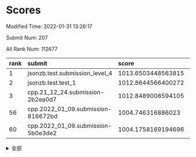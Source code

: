 # Scores

Modified Time: 2022-01-31 13:26:17

Submit Num: 207

All Rank Num: 112677

| rank |               submit               |       score        |       sigma        | pk_num |
| :--- | :--------------------------------- | :----------------- | :----------------- | :----- |
| 1    | jsonzb.test.submission_level_4     | 1013.6503448563815 | 0.8154582085356431 | 2173   |
| 2    | jsonzb.test.test_1                 | 1012.8644566400272 | 0.804067712288502  | 2181   |
| 3    | cpp.21_12_24.submission-2b2ea0d7   | 1012.8489008594105 | 0.7922530589740163 | 2175   |
| 56   | cpp.2022_01_09.submission-816672bd | 1004.746316886023  | 0.7326906112649979 | 2176   |
| 60   | cpp.2022_01_09.submission-5b0e3de2 | 1004.1758169194696 | 0.7074610363067929 | 2180   |


<details>
<summary>全部</summary>

| rank |                 submit                 |       score        |       sigma        | pk_num |
| :--- | :------------------------------------- | :----------------- | :----------------- | :----- |
| 1    | jsonzb.test.submission_level_4         | 1013.6503448563815 | 0.8154582085356431 | 2173   |
| 2    | jsonzb.test.test_1                     | 1012.8644566400272 | 0.804067712288502  | 2181   |
| 3    | cpp.21_12_24.submission-2b2ea0d7       | 1012.8489008594105 | 0.7922530589740163 | 2175   |
| 4    | gobigger.level_3.submission_level_3_28 | 1011.3294168727964 | 0.778699707138244  | 2181   |
| 5    | gobigger.level_3.submission_level_3_39 | 1011.0194896582398 | 0.770123279488205  | 2175   |
| 6    | gobigger.level_3.submission_level_3_31 | 1010.9981072124618 | 0.7784259980121903 | 2178   |
| 7    | gobigger.level_3.submission_level_3_36 | 1010.8810982018584 | 0.7609034715051485 | 2173   |
| 8    | gobigger.level_3.submission_level_3_25 | 1010.8162118323077 | 0.7711448053370623 | 2181   |
| 9    | gobigger.level_3.submission_level_3_26 | 1010.6606270330793 | 0.7892442042124748 | 2172   |
| 10   | gobigger.level_3.submission_level_3_30 | 1010.6321465447892 | 0.7523000463761431 | 2178   |
| 11   | gobigger.level_3.submission_level_3_5  | 1010.6162235015763 | 0.7614764438875835 | 2183   |
| 12   | gobigger.level_3.submission_level_3_16 | 1010.5299677836036 | 0.7552989274469495 | 2176   |
| 13   | gobigger.level_3.submission_level_3_8  | 1010.4534155845162 | 0.7644691680450808 | 2174   |
| 14   | gobigger.level_3.submission_level_3_29 | 1010.4505980082283 | 0.754754999823221  | 2171   |
| 15   | gobigger.level_3.submission_level_3_44 | 1010.3950548678139 | 0.7558085671030753 | 2171   |
| 16   | gobigger.level_3.submission_level_3_2  | 1010.380287510418  | 0.7610493327928244 | 2182   |
| 17   | gobigger.level_3.submission_level_3_19 | 1010.3580365185837 | 0.7649544933689901 | 2178   |
| 18   | gobigger.level_3.submission_level_3_27 | 1010.304734740868  | 0.7473146011580218 | 2174   |
| 19   | gobigger.level_3.submission_level_3_12 | 1010.2155827749965 | 0.7627790302922435 | 2179   |
| 20   | gobigger.level_3.submission_level_3_22 | 1010.1662906172592 | 0.7620829726319167 | 2174   |
| 21   | gobigger.level_3.submission_level_3_47 | 1010.0829017375902 | 0.7621718500140824 | 2174   |
| 22   | gobigger.level_3.submission_level_3_35 | 1010.0430008485682 | 0.7695347844172503 | 2178   |
| 23   | gobigger.level_3.submission_level_3_40 | 1010.0379204639912 | 0.758753388402932  | 2176   |
| 24   | gobigger.level_3.submission_level_3_0  | 1009.9688254621276 | 0.7606797822685833 | 2177   |
| 25   | gobigger.level_3.submission_level_3_24 | 1009.9366984472914 | 0.7867304455866454 | 2178   |
| 26   | gobigger.level_3.submission_level_3_45 | 1009.9098499714331 | 0.757177716171505  | 2179   |
| 27   | gobigger.level_3.submission_level_3_10 | 1009.8713286341841 | 0.7466162567397564 | 2180   |
| 28   | gobigger.level_3.submission_level_3_18 | 1009.8481512223921 | 0.7541306608509016 | 2175   |
| 29   | gobigger.level_3.submission_level_3_15 | 1009.7524662050522 | 0.7465068148309506 | 2176   |
| 30   | gobigger.level_3.submission_level_3_33 | 1009.7006026528812 | 0.7713933413571473 | 2180   |
| 31   | gobigger.level_3.submission_level_3_42 | 1009.6717693179986 | 0.7581738131640288 | 2173   |
| 32   | gobigger.level_3.submission_level_3_14 | 1009.5146126464937 | 0.7559712770931012 | 2177   |
| 33   | gobigger.level_3.submission_level_3_23 | 1009.413593265325  | 0.7468311007874301 | 2183   |
| 34   | gobigger.level_3.submission_level_3_3  | 1009.3984372660751 | 0.7552394756244117 | 2183   |
| 35   | gobigger.level_3.submission_level_3_21 | 1009.388718062372  | 0.7583478913372048 | 2183   |
| 36   | gobigger.level_3.submission_level_3_46 | 1009.3109963139901 | 0.752177591078364  | 2180   |
| 37   | gobigger.level_3.submission_level_3_17 | 1009.253392818577  | 0.7578982424935717 | 2176   |
| 38   | gobigger.level_3.submission_level_3_1  | 1009.210754781535  | 0.7317293983926906 | 2182   |
| 39   | gobigger.level_3.submission_level_3_6  | 1009.2105323105294 | 0.7605903284809349 | 2174   |
| 40   | gobigger.level_3.submission_level_3_7  | 1009.1346471982141 | 0.7457007541732369 | 2178   |
| 41   | gobigger.level_3.submission_level_3_13 | 1009.0800387240516 | 0.7536067203121789 | 2181   |
| 42   | gobigger.level_3.submission_level_3_38 | 1009.0445107312831 | 0.7410470670326208 | 2173   |
| 43   | gobigger.level_3.submission_level_3_11 | 1009.0430312216411 | 0.7613664197769077 | 2175   |
| 44   | gobigger.level_3.submission_level_3_9  | 1008.958508909787  | 0.751133540416361  | 2174   |
| 45   | gobigger.level_3.submission_level_3_20 | 1008.9231448147532 | 0.7572799395403276 | 2173   |
| 46   | gobigger.level_3.submission_level_3_43 | 1008.9063019695255 | 0.7426465498245097 | 2179   |
| 47   | gobigger.level_3.submission_level_3_49 | 1008.8794343833697 | 0.7411183900716415 | 2183   |
| 48   | gobigger.level_3.submission_level_3_4  | 1008.781450556491  | 0.7369039474753694 | 2179   |
| 49   | gobigger.level_3.submission_level_3_41 | 1008.7702568731238 | 0.7617865193363382 | 2176   |
| 50   | gobigger.level_3.submission_level_3_32 | 1008.642969990332  | 0.7529821700665674 | 2177   |
| 51   | gobigger.level_3.submission_level_3_37 | 1008.5742512038221 | 0.7289905800264189 | 2179   |
| 52   | gobigger.level_3.submission_level_3_48 | 1008.4817403717309 | 0.7314920307339825 | 2178   |
| 53   | gobigger.level_3.submission_level_3_34 | 1008.3876984849043 | 0.7315537347940793 | 2175   |
| 54   | gobigger.level_1.submission_level_1_30 | 1005.5762414741239 | 0.7260457134925784 | 2178   |
| 55   | gobigger.level_1.submission_level_1_48 | 1004.8267574268688 | 0.7184236399580861 | 2178   |
| 56   | cpp.2022_01_09.submission-816672bd     | 1004.746316886023  | 0.7326906112649979 | 2176   |
| 57   | gobigger.level_1.submission_level_1_32 | 1004.5566881361917 | 0.7195713357589208 | 2175   |
| 58   | gobigger.level_1.submission_level_1_6  | 1004.3929855709277 | 0.7101236789905355 | 2175   |
| 59   | gobigger.level_1.submission_level_1_0  | 1004.2361109838472 | 0.7189799769110973 | 2179   |
| 60   | cpp.2022_01_09.submission-5b0e3de2     | 1004.1758169194696 | 0.7074610363067929 | 2180   |
| 61   | gobigger.level_1.submission_level_1_34 | 1004.125156911077  | 0.7299902763220876 | 2170   |
| 62   | gobigger.level_1.submission_level_1_2  | 1004.0245472505103 | 0.7120600799809634 | 2179   |
| 63   | gobigger.level_1.submission_level_1_43 | 1004.0149161683977 | 0.7160311418121789 | 2176   |
| 64   | gobigger.level_1.submission_level_1_38 | 1004.0118893584836 | 0.7139546292962122 | 2173   |
| 65   | gobigger.level_1.submission_level_1_45 | 1003.991138136594  | 0.7137957290964996 | 2180   |
| 66   | gobigger.level_1.submission_level_1_42 | 1003.986592247702  | 0.7272799946792636 | 2178   |
| 67   | gobigger.level_1.submission_level_1_8  | 1003.9839873412279 | 0.7373555192579225 | 2179   |
| 68   | gobigger.level_1.submission_level_1_39 | 1003.9535118197404 | 0.7123001155067016 | 2176   |
| 69   | gobigger.level_1.submission_level_1_17 | 1003.8504387487501 | 0.7193853771491778 | 2174   |
| 70   | gobigger.level_1.submission_level_1_31 | 1003.6998066794421 | 0.7143823634750175 | 2174   |
| 71   | gobigger.level_1.submission_level_1_29 | 1003.6987419391495 | 0.7233936219788271 | 2182   |
| 72   | gobigger.level_1.submission_level_1_16 | 1003.6407834855045 | 0.720351369153227  | 2183   |
| 73   | gobigger.level_1.submission_level_1_22 | 1003.5360469621097 | 0.7064834744364058 | 2181   |
| 74   | gobigger.level_1.submission_level_1_35 | 1003.5293758963177 | 0.7113540995993585 | 2176   |
| 75   | gobigger.level_1.submission_level_1_12 | 1003.4047146076965 | 0.7137454366545186 | 2175   |
| 76   | gobigger.level_1.submission_level_1_37 | 1003.3834094832584 | 0.7246223894993403 | 2181   |
| 77   | gobigger.level_1.submission_level_1_44 | 1003.3330873526072 | 0.7168580488772943 | 2182   |
| 78   | gobigger.level_1.submission_level_1_14 | 1003.321564325074  | 0.7019230086912822 | 2178   |
| 79   | gobigger.level_1.submission_level_1_21 | 1003.2092467467922 | 0.7087220781541814 | 2177   |
| 80   | gobigger.level_1.submission_level_1_46 | 1003.1131983429261 | 0.7013398862056974 | 2178   |
| 81   | gobigger.level_1.submission_level_1_47 | 1003.0944835944081 | 0.7248664514291643 | 2180   |
| 82   | gobigger.level_1.submission_level_1_49 | 1003.0837040223594 | 0.7204517057829133 | 2180   |
| 83   | gobigger.level_1.submission_level_1_41 | 1003.0448970247919 | 0.7194789237137181 | 2182   |
| 84   | gobigger.level_1.submission_level_1_5  | 1003.0367989509842 | 0.7085440736466501 | 2180   |
| 85   | gobigger.level_1.submission_level_1_24 | 1002.9945645262337 | 0.7136655611926438 | 2183   |
| 86   | gobigger.level_1.submission_level_1_13 | 1002.9348619755032 | 0.7133958794278972 | 2176   |
| 87   | gobigger.level_1.submission_level_1_11 | 1002.9149258221291 | 0.7099313649219827 | 2179   |
| 88   | gobigger.level_1.submission_level_1_9  | 1002.8761727931084 | 0.7098368409578047 | 2176   |
| 89   | gobigger.level_1.submission_level_1_23 | 1002.8290988887304 | 0.7171587590857177 | 2179   |
| 90   | gobigger.level_1.submission_level_1_15 | 1002.8290845410619 | 0.7193860467040494 | 2177   |
| 91   | gobigger.level_1.submission_level_1_7  | 1002.8257069254461 | 0.7132564918195268 | 2173   |
| 92   | gobigger.level_1.submission_level_1_1  | 1002.8189455709662 | 0.7104914259000086 | 2174   |
| 93   | gobigger.level_1.submission_level_1_40 | 1002.7718739618736 | 0.7147497774707775 | 2180   |
| 94   | gobigger.level_1.submission_level_1_20 | 1002.7653362058227 | 0.7088425291824332 | 2180   |
| 95   | gobigger.level_1.submission_level_1_33 | 1002.7248387288261 | 0.7069202229555255 | 2175   |
| 96   | gobigger.level_1.submission_level_1_19 | 1002.7108568092406 | 0.7136862092218564 | 2178   |
| 97   | gobigger.level_1.submission_level_1_27 | 1002.7106148370601 | 0.7130200442596921 | 2179   |
| 98   | gobigger.level_1.submission_level_1_25 | 1002.6912574268281 | 0.7105344384692825 | 2179   |
| 99   | gobigger.level_1.submission_level_1_10 | 1002.6534052701957 | 0.7152860710458459 | 2177   |
| 100  | gobigger.level_1.submission_level_1_26 | 1002.6522704118721 | 0.719654942232818  | 2175   |
| 101  | gobigger.level_1.submission_level_1_4  | 1002.5743667823012 | 0.7126609616303593 | 2177   |
| 102  | gobigger.level_1.submission_level_1_28 | 1002.5463585444304 | 0.7069646621189611 | 2178   |
| 103  | gobigger.level_1.submission_level_1_18 | 1001.8000436694722 | 0.706586440341611  | 2178   |
| 104  | gobigger.level_1.submission_level_1_36 | 1001.3355347540197 | 0.7045098697868573 | 2181   |
| 105  | gobigger.level_1.submission_level_1_3  | 1001.2057990217376 | 0.711969333792827  | 2172   |
| 106  | gobigger.random.submission_random_35   | 996.9242464791502  | 0.7119066509208294 | 2177   |
| 107  | gobigger.random.submission_random_33   | 996.5925219762139  | 0.7156772205217157 | 2176   |
| 108  | gobigger.random.submission_random_14   | 996.5783472279223  | 0.7189900497029715 | 2181   |
| 109  | gobigger.random.submission_random_28   | 996.5604288223747  | 0.7225171856790635 | 2176   |
| 110  | gobigger.random.submission_random_3    | 996.5261924984047  | 0.7069073207398714 | 2185   |
| 111  | gobigger.random.submission_random_34   | 996.4863873534811  | 0.6994627458378408 | 2179   |
| 112  | gobigger.random.submission_random_19   | 996.4558052061454  | 0.7070787268615486 | 2184   |
| 113  | gobigger.random.submission_random_18   | 996.4549896410276  | 0.6924536299601622 | 2177   |
| 114  | gobigger.random.submission_random_4    | 996.4219912931155  | 0.7147587582250159 | 2175   |
| 115  | gobigger.random.submission_random_12   | 996.3817218599361  | 0.7191692453071713 | 2176   |
| 116  | gobigger.random.submission_random_38   | 996.3790980546127  | 0.7005005409178563 | 2176   |
| 117  | gobigger.random.submission_random_11   | 996.372939769662   | 0.7046488956409083 | 2173   |
| 118  | gobigger.random.submission_random_21   | 996.3716057832348  | 0.7070786442317057 | 2181   |
| 119  | gobigger.random.submission_random_1    | 996.3375417096084  | 0.7073373440305605 | 2178   |
| 120  | gobigger.random.submission_random_20   | 996.29857098041    | 0.7100183998340716 | 2177   |
| 121  | gobigger.random.submission_random_37   | 996.2664960663443  | 0.7176872443729475 | 2176   |
| 122  | gobigger.random.submission_random_24   | 996.1879904526331  | 0.7070280474549248 | 2178   |
| 123  | gobigger.random.submission_random_48   | 996.1861215179297  | 0.7006838917994562 | 2177   |
| 124  | gobigger.random.submission_random_46   | 996.1650490987067  | 0.7149527771873965 | 2177   |
| 125  | gobigger.random.submission_random_49   | 996.1376755380824  | 0.7025501862879105 | 2175   |
| 126  | gobigger.random.submission_random_44   | 996.1071434146783  | 0.6973698691808718 | 2178   |
| 127  | gobigger.random.submission_random_30   | 996.070898186926   | 0.7136384263701762 | 2176   |
| 128  | gobigger.random.submission_random_31   | 996.0460049670604  | 0.7095459696255876 | 2178   |
| 129  | gobigger.random.submission_random_47   | 996.0395670891816  | 0.7012073867849263 | 2180   |
| 130  | gobigger.random.submission_random_15   | 995.9875431118655  | 0.7233835978290505 | 2180   |
| 131  | gobigger.random.submission_random_2    | 995.9827228031372  | 0.7134851530975198 | 2178   |
| 132  | gobigger.random.submission_random_43   | 995.9379330081623  | 0.7151870420757287 | 2176   |
| 133  | gobigger.random.submission_random_16   | 995.8883424060556  | 0.7102377466130925 | 2175   |
| 134  | gobigger.random.submission_random_17   | 995.8653072793231  | 0.7169291796731251 | 2178   |
| 135  | gobigger.random.submission_random_5    | 995.8341328524525  | 0.7150950318970879 | 2175   |
| 136  | gobigger.random.submission_random_45   | 995.7917539864671  | 0.7220286399404912 | 2180   |
| 137  | gobigger.random.submission_random_29   | 995.7383482817985  | 0.7019441902667514 | 2180   |
| 138  | gobigger.random.submission_random_22   | 995.7225836594281  | 0.7098404688883719 | 2172   |
| 139  | gobigger.random.submission_random_25   | 995.6012251042487  | 0.7121058542990618 | 2177   |
| 140  | gobigger.random.submission_random_41   | 995.5296094740229  | 0.7287841245712804 | 2182   |
| 141  | gobigger.random.submission_random_36   | 995.505322236636   | 0.721063984440591  | 2173   |
| 142  | gobigger.random.submission_random_26   | 995.4804687707895  | 0.7055254982589342 | 2177   |
| 143  | gobigger.random.submission_random_42   | 995.415471400618   | 0.7171230687843728 | 2177   |
| 144  | gobigger.random.submission_random_8    | 995.4147020743251  | 0.7117989703307643 | 2177   |
| 145  | gobigger.random.submission_random_23   | 995.3771622259727  | 0.7026765211235599 | 2183   |
| 146  | gobigger.random.submission_random_9    | 995.3642444190059  | 0.7149717619508573 | 2175   |
| 147  | gobigger.random.submission_random_27   | 995.3540900421889  | 0.7131226077184396 | 2179   |
| 148  | gobigger.random.submission_random_32   | 995.2700955425237  | 0.6959542239235771 | 2175   |
| 149  | gobigger.random.submission_random_39   | 995.2686396177158  | 0.7173982882398707 | 2181   |
| 150  | gobigger.random.submission_random_7    | 995.2597300949889  | 0.7219520374449432 | 2177   |
| 151  | gobigger.random.submission_random_10   | 995.2578448191883  | 0.7172700310235051 | 2179   |
| 152  | gobigger.random.submission_random_0    | 995.1809207887638  | 0.7200320380995489 | 2179   |
| 153  | gobigger.random.submission_random_6    | 995.0470016222885  | 0.72613739681252   | 2181   |
| 154  | gobigger.random.submission_random_40   | 994.8952577267949  | 0.7004330795842888 | 2179   |
| 155  | gobigger.random.submission_random_13   | 994.762438570796   | 0.7328973847295602 | 2175   |
| 156  | gobigger.level_2.submission_level_2_15 | 994.1898660562939  | 0.722427233998668  | 2177   |
| 157  | gobigger.level_2.submission_level_2_44 | 993.8382696803933  | 0.7218228712405198 | 2177   |
| 158  | gobigger.level_2.submission_level_2_48 | 993.6868463487917  | 0.7278997420372576 | 2178   |
| 159  | gobigger.level_2.submission_level_2_36 | 993.3279339906309  | 0.7269829434449036 | 2176   |
| 160  | gobigger.level_2.submission_level_2_2  | 993.3001944051621  | 0.7331793330049028 | 2176   |
| 161  | gobigger.level_2.submission_level_2_9  | 993.1960234508787  | 0.7297502468828421 | 2169   |
| 162  | gobigger.level_2.submission_level_2_17 | 993.1917531304591  | 0.7356047817402382 | 2176   |
| 163  | gobigger.level_2.submission_level_2_45 | 993.1584492172291  | 0.736184580591737  | 2179   |
| 164  | gobigger.level_2.submission_level_2_6  | 992.8832032165132  | 0.7428447744224204 | 2176   |
| 165  | gobigger.level_2.submission_level_2_33 | 992.8754480793896  | 0.7426348913913878 | 2173   |
| 166  | gobigger.level_2.submission_level_2_49 | 992.8266158933857  | 0.7528353174762393 | 2182   |
| 167  | gobigger.level_2.submission_level_2_26 | 992.8088029569956  | 0.7489901654845739 | 2179   |
| 168  | gobigger.level_2.submission_level_2_5  | 992.6584722687245  | 0.7353256194776373 | 2177   |
| 169  | gobigger.level_2.submission_level_2_46 | 992.6160137387758  | 0.7475016185428061 | 2174   |
| 170  | gobigger.level_2.submission_level_2_37 | 992.4954458227343  | 0.7482661727256718 | 2175   |
| 171  | gobigger.level_2.submission_level_2_1  | 992.4925657186669  | 0.7320529585733185 | 2178   |
| 172  | gobigger.level_2.submission_level_2_23 | 992.4749381774819  | 0.7432659705814414 | 2175   |
| 173  | gobigger.level_2.submission_level_2_4  | 992.4588192465221  | 0.7318926485127818 | 2178   |
| 174  | gobigger.level_2.submission_level_2_7  | 992.44627451029    | 0.7313996532415745 | 2178   |
| 175  | gobigger.level_2.submission_level_2_16 | 992.4428009186506  | 0.7392514934821325 | 2174   |
| 176  | gobigger.level_2.submission_level_2_24 | 992.4420800777056  | 0.7495608366757082 | 2183   |
| 177  | gobigger.level_2.submission_level_2_27 | 992.3741853925009  | 0.7434948725865708 | 2179   |
| 178  | gobigger.level_2.submission_level_2_30 | 992.343609181169   | 0.7453715449951815 | 2176   |
| 179  | gobigger.level_2.submission_level_2_38 | 992.2560851527317  | 0.7383261682342488 | 2174   |
| 180  | gobigger.level_2.submission_level_2_21 | 992.2544616618859  | 0.7465662038438664 | 2175   |
| 181  | gobigger.level_2.submission_level_2_34 | 992.2318718607947  | 0.7293021792389811 | 2176   |
| 182  | gobigger.level_2.submission_level_2_14 | 992.1351289186107  | 0.7417449513850868 | 2181   |
| 183  | gobigger.level_2.submission_level_2_35 | 992.1310333337861  | 0.7354999012732022 | 2177   |
| 184  | gobigger.level_2.submission_level_2_19 | 992.0697122223745  | 0.7435791086473386 | 2176   |
| 185  | gobigger.level_2.submission_level_2_11 | 991.8843676688026  | 0.744718911698595  | 2177   |
| 186  | gobigger.level_2.submission_level_2_13 | 991.8211036052409  | 0.7306671592870544 | 2171   |
| 187  | gobigger.level_2.submission_level_2_25 | 991.8033671523552  | 0.7564359897920895 | 2178   |
| 188  | gobigger.level_2.submission_level_2_29 | 991.641171195331   | 0.7694192484643021 | 2177   |
| 189  | gobigger.level_2.submission_level_2_20 | 991.6150035262222  | 0.7423829116132061 | 2181   |
| 190  | gobigger.level_2.submission_level_2_28 | 991.5481117237977  | 0.7509725406265647 | 2182   |
| 191  | gobigger.level_2.submission_level_2_8  | 991.3982159284781  | 0.7556411991072419 | 2172   |
| 192  | gobigger.level_2.submission_level_2_3  | 991.3672208363785  | 0.7393843040144956 | 2177   |
| 193  | gobigger.level_2.submission_level_2_40 | 991.3550891288794  | 0.751116630406672  | 2176   |
| 194  | gobigger.level_2.submission_level_2_42 | 991.343508487767   | 0.7622290077901508 | 2178   |
| 195  | gobigger.level_2.submission_level_2_12 | 991.3012984785985  | 0.7386736316605378 | 2178   |
| 196  | gobigger.level_2.submission_level_2_18 | 991.2722338790456  | 0.75600679828954   | 2174   |
| 197  | gobigger.level_2.submission_level_2_47 | 991.222414361635   | 0.7738866554778544 | 2175   |
| 198  | gobigger.level_2.submission_level_2_32 | 991.1383783705893  | 0.7420910302102457 | 2182   |
| 199  | gobigger.level_2.submission_level_2_39 | 991.1350587697974  | 0.7514630867197367 | 2181   |
| 200  | gobigger.level_2.submission_level_2_0  | 990.9506402794734  | 0.7475607491697495 | 2172   |
| 201  | gobigger.level_2.submission_level_2_43 | 990.8677459500531  | 0.7471209479208376 | 2177   |
| 202  | gobigger.level_2.submission_level_2_31 | 990.8644997800596  | 0.7537535779415004 | 2179   |
| 203  | gobigger.level_2.submission_level_2_10 | 990.7434201869094  | 0.7463317342902629 | 2178   |
| 204  | gobigger.level_2.submission_level_2_22 | 990.704879253053   | 0.7488967662436801 | 2178   |
| 205  | gobigger.level_2.submission_level_2_41 | 990.6096360904204  | 0.7729049233073017 | 2169   |
| 206  | gobigger.none.submission_none_1        | 978.2150861576912  | 1.224940767739694  | 2180   |
| 207  | gobigger.none.submission_none_0        | 977.2998968848354  | 1.2420402231696606 | 2175   |

</details>